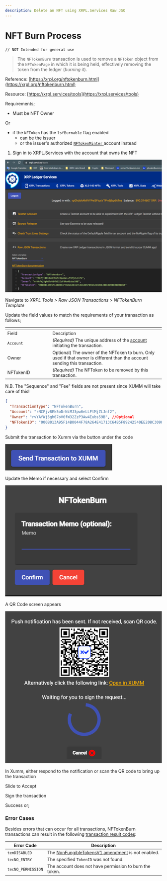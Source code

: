 ```yaml
---
description: Delete an NFT using XRPL.Services Raw JSO
---
```


# NFT Burn Process

```
// NOT Intended for general use 

```

> The `NFTokenBurn` transaction is used to remove a `NFToken` object from the `NFTokenPage` in which it is being held, effectively removing the token from the ledger (_burning_ it).



Reference: [https://xrpl.org/nftokenburn.html](https://xrpl.org/nftokenburn.html)

Resource: [https://xrpl.services/tools](https://xrpl.services/tools)

Requirements;

* Must be NFT Owner

Or

* if the `NFToken` has the `lsfBurnable` flag enabled
  * can be the issuer
  * or the issuer's authorized [`NFTokenMinter` ](https://xrpl.org/nftoken-authorized-minting.html)account instead

1. Sign in to XRPL.Services with the account that owns the NFT

![](<../../.gitbook/assets/image (7) (3).png>)

Navigate to _XRPL Tools > Raw JSON Transactions > NFTokenBurn Template_

Update the field values to match the requirements of your transaction as follows;

<table data-header-hidden><thead><tr><th width="131"></th><th></th></tr></thead><tbody><tr><td>Field</td><td>Description</td></tr><tr><td><code>Account</code></td><td><em>(Required)</em> The unique address of the <a href="https://xrpl.org/accounts.html">account</a> initiating the transaction.</td></tr><tr><td>Owner</td><td>Optional) The owner of the NFToken to burn. Only used if that owner is different than the account sending this transaction.</td></tr><tr><td>NFTokenID</td><td><em>(Required)</em> The NFToken to be removed by this transaction.</td></tr></tbody></table>

N.B. The "Sequence" and "Fee" fields are not present since XUMM will take care of this!

```json
{
  "TransactionType": "NFTokenBurn",
  "Account": "rNCFjv8Ek5oDrNiMJ3pw6eLLFtMjZLJnf2",
  "Owner": "rvYAfWj5gh67oV6fW32ZzP3Aw4Eubs59B", //Optional
  "NFTokenID": "000B013A95F14B0044F78A264E41713C64B5F89242540EE208C3098E00000D65"
}
```

Submit the transaction to Xumm via the button under the code

![](<../../.gitbook/assets/image (3) (6).png>)

Update the Memo if necessary and select Confirm

![](<../../.gitbook/assets/image (5) (2).png>)

A QR Code screen appears

![](<../../.gitbook/assets/image (2) (1) (1) (1) (1) (1) (1) (1) (1) (1) (1) (1).png>)

In Xumm, either respond to the notification or scan the QR code to bring up the transaction&#x20;

Slide to Accept

Sign the transaction

Success or;

### Error Cases <a href="#error-cases" id="error-cases"></a>

Besides errors that can occur for all transactions, NFTokenBurn transactions can result in the following [transaction result codes](https://xrpl.org/transaction-results.html):

| Error Code         | Description                                                                                                     |
| ------------------ | --------------------------------------------------------------------------------------------------------------- |
| `temDISABLED`      | The [NonFungibleTokensV1 amendment](https://xrpl.org/known-amendments.html#nonfungibletokensv1) is not enabled. |
| `tecNO_ENTRY`      | The specified `TokenID` was not found.                                                                          |
| `tecNO_PERMISSION` | The account does not have permission to burn the token.                                                         |
